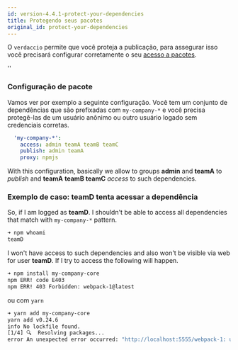 ```yaml
---
id: version-4.4.1-protect-your-dependencies
title: Protegendo seus pacotes
original_id: protect-your-dependencies
---
```


O `verdaccio` permite que você proteja a publicação, para assegurar isso você precisará configurar corretamente o seu [acesso a pacotes](packages).

<div id="codefund">''</div>

### Configuração de pacote

Vamos ver por exemplo a seguinte configuração. Você tem um conjunto de dependências que são prefixadas com `my-company-*` e você precisa protegê-las de um usuário anônimo ou outro usuário logado sem credenciais corretas.

```yaml
  'my-company-*':
    access: admin teamA teamB teamC
    publish: admin teamA
    proxy: npmjs
```

With this configuration, basically we allow to groups **admin** and **teamA** to *publish* and **teamA**   **teamB** **teamC** *access* to such dependencies.

### Exemplo de caso: teamD tenta acessar a dependência

So, if I am logged as **teamD**. I shouldn't be able to access all dependencies that match with `my-company-*` pattern.

```bash
➜ npm whoami
teamD
```
I won't have access to such dependencies and also won't be visible via web for user **teamD**. If I try to access the following will happen.

```bash
➜ npm install my-company-core
npm ERR! code E403
npm ERR! 403 Forbidden: webpack-1@latest
```
ou com `yarn`

```bash
➜ yarn add my-company-core
yarn add v0.24.6
info No lockfile found.
[1/4] 🔍  Resolving packages...
error An unexpected error occurred: "http://localhost:5555/webpack-1: usuários não registrados não têm permissão para acessar o pacote my-company-core".
```
